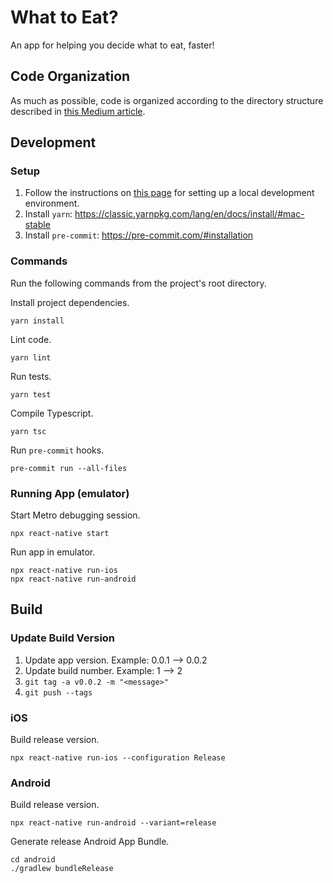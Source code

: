 # What to Eat?

An app for helping you decide what to eat, faster!

## Code Organization

As much as possible, code is organized according to the directory structure described in [this Medium article](https://medium.com/habilelabs/best-folder-structure-for-react-native-project-a46405bdba7).

## Development

### Setup

1. Follow the instructions on [this page](https://reactnative.dev/docs/environment-setup) for setting up a local development environment.
2. Install `yarn`: https://classic.yarnpkg.com/lang/en/docs/install/#mac-stable
3. Install `pre-commit`: https://pre-commit.com/#installation

### Commands

Run the following commands from the project's root directory.

Install project dependencies.

```
yarn install
```

Lint code.

```
yarn lint
```

Run tests.

```
yarn test
```

Compile Typescript.

```
yarn tsc
```

Run `pre-commit` hooks.

```
pre-commit run --all-files
```

### Running App (emulator)

Start Metro debugging session.

```
npx react-native start
```

Run app in emulator.

```
npx react-native run-ios
npx react-native run-android
```

## Build

### Update Build Version
1. Update app version. Example: 0.0.1 --> 0.0.2
2. Update build number. Example: 1 --> 2
3. `git tag -a v0.0.2 -m "<message>"`
4. `git push --tags`

### iOS

Build release version.

```
npx react-native run-ios --configuration Release
```

### Android

Build release version.

```
npx react-native run-android --variant=release
```

Generate release Android App Bundle.

```
cd android
./gradlew bundleRelease
```
